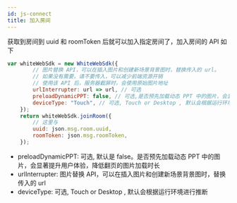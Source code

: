 ```yaml
---
id: js-connect
title: 加入房间
---
```


获取到房间到 uuid 和 roomToken 后就可以加入指定房间了，加入房间的 API 如下

```javascript
var whiteWebSdk = new WhiteWebSdk({
        // 图片替换 API，可以在插入图片和创建新场景背景图时，替换传入的 url。
        // 如果没有需要，请不要传入，可以减少前端资源开销
        // 使用该 API 后，服务器截屏时，会使用原始图片地址
        urlInterrupter: url => url, // 可选
        preloadDynamicPPT: false, // 可选,是否预先加载动态 PPT 中的图片，会显著提升用户体验，降低翻页的图片加载时长
        deviceType: "Touch", // 可选, Touch or Desktop , 默认会根据运行环境进行推断
    });
    return whiteWebSdk.joinRoom({
        // 这里与
        uuid: json.msg.room.uuid,
        roomToken: json.msg.roomToken,
    });
```

- preloadDynamicPPT: 可选, 默认是 false。是否预先加载动态 PPT 中的图片，会显著提升用户体验，降低翻页的图片加载时长
- urlInterrupter: 图片替换 API，可以在插入图片和创建新场景背景图时，替换传入的 url
- deviceType: 可选, Touch or Desktop , 默认会根据运行环境进行推断